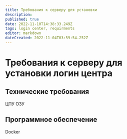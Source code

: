```yaml
---
title: Требования к серверу для установки
description: 
published: true
date: 2022-11-10T14:38:33.249Z
tags: login center, requirments
editor: markdown
dateCreated: 2022-11-04T03:59:54.252Z
---
```


# Требования к серверу для установки логин центра
## Технические требования

ЦПУ
ОЗУ



## Программное обеспечение

Docker

